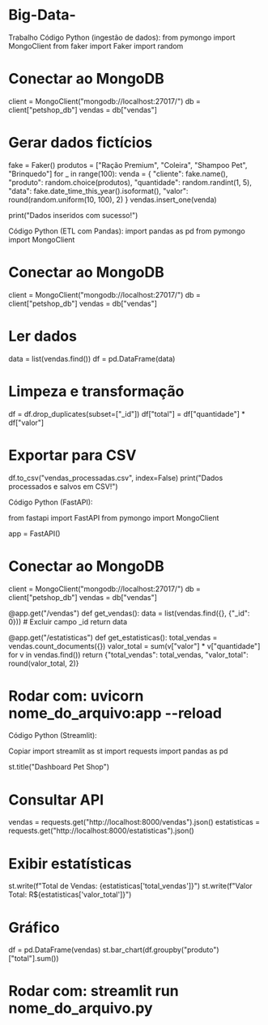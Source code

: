 # Big-Data-
Trabalho
Código Python (ingestão de dados):
from pymongo import MongoClient
from faker import Faker
import random

# Conectar ao MongoDB
client = MongoClient("mongodb://localhost:27017/")
db = client["petshop_db"]
vendas = db["vendas"]

# Gerar dados fictícios
fake = Faker()
produtos = ["Ração Premium", "Coleira", "Shampoo Pet", "Brinquedo"]
for _ in range(100):
    venda = {
        "cliente": fake.name(),
        "produto": random.choice(produtos),
        "quantidade": random.randint(1, 5),
        "data": fake.date_time_this_year().isoformat(),
        "valor": round(random.uniform(10, 100), 2)
    }
    vendas.insert_one(venda)

print("Dados inseridos com sucesso!")

Código Python (ETL com Pandas):
import pandas as pd
from pymongo import MongoClient

# Conectar ao MongoDB
client = MongoClient("mongodb://localhost:27017/")
db = client["petshop_db"]
vendas = db["vendas"]

# Ler dados
data = list(vendas.find())
df = pd.DataFrame(data)

# Limpeza e transformação
df = df.drop_duplicates(subset=["_id"])
df["total"] = df["quantidade"] * df["valor"]

# Exportar para CSV
df.to_csv("vendas_processadas.csv", index=False)
print("Dados processados e salvos em CSV!")


Código Python (FastAPI):

from fastapi import FastAPI
from pymongo import MongoClient

app = FastAPI()

# Conectar ao MongoDB
client = MongoClient("mongodb://localhost:27017/")
db = client["petshop_db"]
vendas = db["vendas"]

@app.get("/vendas")
def get_vendas():
    data = list(vendas.find({}, {"_id": 0}))  # Excluir campo _id
    return data

@app.get("/estatisticas")
def get_estatisticas():
    total_vendas = vendas.count_documents({})
    valor_total = sum(v["valor"] * v["quantidade"] for v in vendas.find())
    return {"total_vendas": total_vendas, "valor_total": round(valor_total, 2)}

# Rodar com: uvicorn nome_do_arquivo:app --reload

Código Python (Streamlit):

Copiar
import streamlit as st
import requests
import pandas as pd

st.title("Dashboard Pet Shop")

# Consultar API
vendas = requests.get("http://localhost:8000/vendas").json()
estatisticas = requests.get("http://localhost:8000/estatisticas").json()

# Exibir estatísticas
st.write(f"Total de Vendas: {estatisticas['total_vendas']}")
st.write(f"Valor Total: R${estatisticas['valor_total']}")

# Gráfico
df = pd.DataFrame(vendas)
st.bar_chart(df.groupby("produto")["total"].sum())

# Rodar com: streamlit run nome_do_arquivo.py
